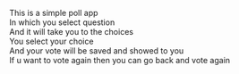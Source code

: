 This is a simple poll app <br>
In which you select question<br>
And it will take you to the choices<br>
You select your choice <br>
And your vote will be saved and showed to you<br>
If u want to vote again then you can go back and vote again<br>